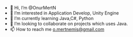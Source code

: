 - 👋 Hi, I’m @OnurMertN
- 👀 I’m interested in Application Develop, Unity Engine
- 🌱 I’m currently learning Java,C#, Python
- 💞️ I’m looking to collaborate on projects which uses Java.
- 📫 How to reach me o.mertnemis@gmail.com

<!---
OnurMertN/OnurMertN is a ✨ special ✨ repository because its `README.md` (this file) appears on your GitHub profile.
You can click the Preview link to take a look at your changes.
--->
